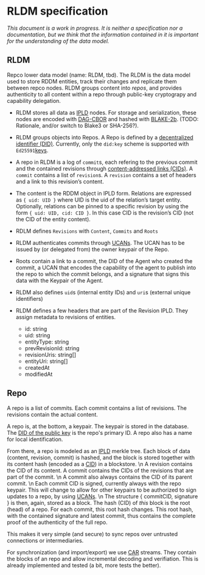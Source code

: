 # RLDM specification

_This document is a work in progress. It is neither a specification nor a documentation, but we think that the information contained in it is important for the understanding of the data model._

## RLDM

Repco lower data model (name: RLDM, tbd). The RLDM is the data model used to store RDDM entities, track their changes and replicate them between repco nodes. RLDM groups content into _repos_, and provides authenticity to all content within a repo through public-key cryptograpy and capability delegation.

- RLDM stores all data as [IPLD](https://ipld.io/) nodes. For storage and serialization, these nodes are encoded with [DAG-CBOR](https://ipld.io/docs/codecs/known/dag-cbor/) and hashed with [BLAKE-2b](https://www.blake2.net/). (TODO: Rationale, and/or switch to Blake3 or SHA-256?).

- RLDM groups objects into Repos. A Repo is defined by a [decentralized identifier (DID)](https://decentralized-id.com/web-standards/w3c/wg/did/decentralized-identifier/). Currently, only the `did:key` scheme is supported with `Ed25591`[keys](https://ed25519.cr.yp.to/).

- A repo in RLDM is a log of `commit`s, each refering to the previous commit and the contained revisions through [content-addressed links (CIDs)](https://docs.ipfs.tech/concepts/content-addressing/). A `commit` contains a list of `revision`s. A `revision` contains a set of headers and a link to this revision’s content.

- The content is the RDDM object in IPLD form. Relations are expressed as `{ uid: UID }` where UID is the uid of the relation’s target entity. Optionally, relations can be pinned to a specific revision by using the form `{ uid: UID, cid: CID }`. In this case CID is the revision’s CID (not the CID of the entity content).
- RDLM defines `Revisions` with `Content`, `Commits` and `Roots`

- RLDM authenticates commits through [UCANs](https://ucan.xyz/). The UCAN has to be issued by (or delegated from) the owner keypair of the Repo.

- Roots contain a link to a commit, the DID of the Agent who created the commit, a UCAN that encodes the capability of the agent to publish into the repo to which the commit belongs, and a signature that signs this data with the Keypair of the Agent.

- RLDM also defines `uid`s (internal entity IDs) and `uri`s (external unique identifiers)

- RLDM defines a few headers that are part of the Revision IPLD. They assign metadata to revisions of entities.
  - id: string
  - uid: string
  - entityType: string
  - prevRevisionId: string
  - revisionUris: string[]
  - entityUri: string[]
  - createdAt
  - modifiedAt


## Repo

A repo is a list of commits. Each commit contains a list of revisions. The revisions contain the actual content.

A repo is, at the bottom, a keypair. The keypair is stored in the database. The [DID of the public key](https://w3c-ccg.github.io/did-method-key/) is the repo's primary ID. A repo also has a name for local identification.

From there, a repo is modeled as an [IPLD](https://ipld.io/) merkle tree. Each block of data (content, revision, commit) is hashed, and the block is stored together with its content hash (encoded as a [CID](https://docs.filebase.com/ipfs/ipfs-cids)) in a blockstore. \n A revision contains the CID of its content. A commit contains the CIDs of the revisions that are part of the commit. \n A commit also always contains the CID of its parent commit. \n Each commit CID is signed, currently always with the repo keypair. This will change to allow for other keypairs to be authorized to sign updates to a repo, by using [UCANs](https://ucan.xyz/). \n The structure { commitCID, signature } is then, again, stored as a block. The hash (CID) of _this_ block is the root (head) of a repo. For each commit, this root hash changes. This root hash, with the contained signature and latest commit, thus contains the complete proof of the authenticity of the full repo.

This makes it very simple (and secure) to sync repos over untrusted connections or intermediaries.

For synchronization (and import/export) we use [CAR](https://ipld.io/specs/transport/car/carv1/) streams. They contain the blocks of an repo and allow incremental decoding and verifiation. This is already implemented and tested (a bit, more tests the better).

